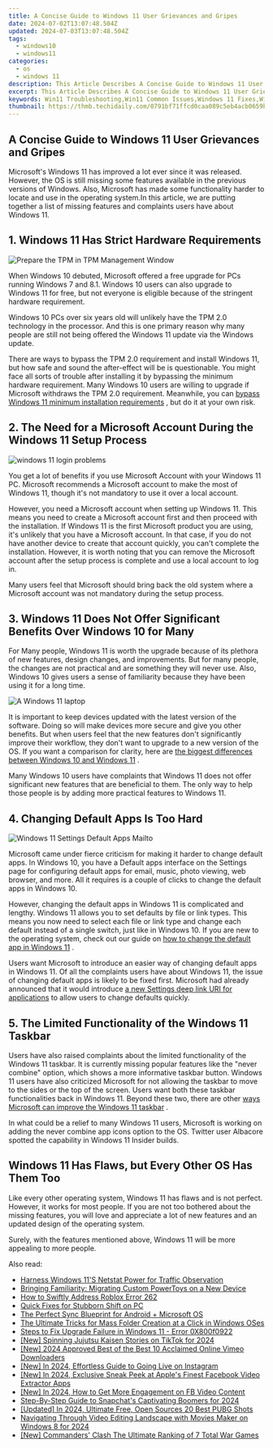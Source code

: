 ```yaml
---
title: A Concise Guide to Windows 11 User Grievances and Gripes
date: 2024-07-02T13:07:48.504Z
updated: 2024-07-03T13:07:48.504Z
tags:
  - windows10
  - windows11
categories:
  - os
  - windows 11
description: This Article Describes A Concise Guide to Windows 11 User Grievances and Gripes
excerpt: This Article Describes A Concise Guide to Windows 11 User Grievances and Gripes
keywords: Win11 Troubleshooting,Win11 Common Issues,Windows 11 Fixes,Win11 User Guide,Windows 11 Complaints,Resolve Win11 Problems,Win11 Installation Tips
thumbnail: https://thmb.techidaily.com/0791bf71ffcd0caa089c5eb4acb0659b94a16305034b7e133b158f74795a132b.jpg
---
```


## A Concise Guide to Windows 11 User Grievances and Gripes

 Microsoft's Windows 11 has improved a lot ever since it was released. However, the OS is still missing some features available in the previous versions of Windows. Also, Microsoft has made some functionality harder to locate and use in the operating system.In this article, we are putting together a list of missing features and complaints users have about Windows 11.

## 1\. Windows 11 Has Strict Hardware Requirements

![Prepare the TPM in TPM Management Window](https://static1.makeuseofimages.com/wordpress/wp-content/uploads/2022/11/Prepar-the-TPM.jpg)

 When Windows 10 debuted, Microsoft offered a free upgrade for PCs running Windows 7 and 8.1\. Windows 10 users can also upgrade to Windows 11 for free, but not everyone is eligible because of the stringent hardware requirement.

 Windows 10 PCs over six years old will unlikely have the TPM 2.0 technology in the processor. And this is one primary reason why many people are still not being offered the Windows 11 update via the Windows update.

 There are ways to bypass the TPM 2.0 requirement and install Windows 11, but how safe and sound the after-effect will be is questionable. You might face all sorts of trouble after installing it by bypassing the minimum hardware requirement. Many Windows 10 users are willing to upgrade if Microsoft withdraws the TPM 2.0 requirement. Meanwhile, you can [bypass Windows 11 minimum installation requirements](https://www.makeuseof.com/bypass-windows-11-minimum-installation-requirements/) , but do it at your own risk.

## 2\. The Need for a Microsoft Account During the Windows 11 Setup Process

![windows 11 login problems](https://thmb.techidaily.com/82946b1471bda0a94f0756d1b1276fee19eddaa4566634791522addb362bdc3b.jpg)

 You get a lot of benefits if you use Microsoft Account with your Windows 11 PC. Microsoft recommends a Microsoft account to make the most of Windows 11, though it's not mandatory to use it over a local account.

 However, you need a Microsoft account when setting up Windows 11\. This means you need to create a Microsoft account first and then proceed with the installation. If Windows 11 is the first Microsoft product you are using, it's unlikely that you have a Microsoft account. In that case, if you do not have another device to create that account quickly, you can't complete the installation. However, it is worth noting that you can remove the Microsoft account after the setup process is complete and use a local account to log in.

 Many users feel that Microsoft should bring back the old system where a Microsoft account was not mandatory during the setup process.

## 3\. Windows 11 Does Not Offer Significant Benefits Over Windows 10 for Many

 For Many people, Windows 11 is worth the upgrade because of its plethora of new features, design changes, and improvements. But for many people, the changes are not practical and are something they will never use. Also, Windows 10 gives users a sense of familiarity because they have been using it for a long time.

![A Windows 11 laptop](https://static1.makeuseofimages.com/wordpress/wp-content/uploads/2023/03/the-windows-11-desktop.jpg)

 It is important to keep devices updated with the latest version of the software. Doing so will make devices more secure and give you other benefits. But when users feel that the new features don't significantly improve their workflow, they don't want to upgrade to a new version of the OS. If you want a comparison for clarity, here are [the biggest differences between Windows 10 and Windows 11](https://www.makeuseof.com/windows-10-11-major-changes/) .

 Many Windows 10 users have complaints that Windows 11 does not offer significant new features that are beneficial to them. The only way to help those people is by adding more practical features to Windows 11.

## 4\. Changing Default Apps Is Too Hard

![Windows 11 Settings Default Apps Mailto](https://static1.makeuseofimages.com/wordpress/wp-content/uploads/2022/01/Windows-11-Settings-Default-Apps-Mailto.jpg)

 Microsoft came under fierce criticism for making it harder to change default apps. In Windows 10, you have a Default apps interface on the Settings page for configuring default apps for email, music, photo viewing, web browser, and more. All it requires is a couple of clicks to change the default apps in Windows 10.

 However, changing the default apps in Windows 11 is complicated and lengthy. Windows 11 allows you to set defaults by file or link types. This means you now need to select each file or link type and change each default instead of a single switch, just like in Windows 10\. If you are new to the operating system, check out our guide on [how to change the default app in Windows 11](https://www.makeuseof.com/change-windows-11-default-apps/) .

 Users want Microsoft to introduce an easier way of changing default apps in Windows 11\. Of all the complaints users have about Windows 11, the issue of changing default apps is likely to be fixed first. Microsoft had already announced that it would introduce [a new Settings deep link URI for applications](https://blogs.windows.com/windowsexperience/2023/03/17/a-principled-approach-to-app-pinning-and-app-defaults-in-windows/) to allow users to change defaults quickly.

## 5\. The Limited Functionality of the Windows 11 Taskbar

 Users have also raised complaints about the limited functionality of the Windows 11 taskbar. It is currently missing popular features like the "never combine" option, which shows a more informative taskbar button. Windows 11 users have also criticized Microsoft for not allowing the taskbar to move to the sides or the top of the screen. Users want both these taskbar functionalities back in Windows 11\. Beyond these two, there are other [ways Microsoft can improve the Windows 11 taskbar](https://www.makeuseof.com/microsoft-improve-windows-11-taskbar/) .

 In what could be a relief to many Windows 11 users, Microsoft is working on adding the never combine app icons option to the OS. Twitter user Albacore spotted the capability in Windows 11 Insider builds.

## Windows 11 Has Flaws, but Every Other OS Has Them Too

 Like every other operating system, Windows 11 has flaws and is not perfect. However, it works for most people. If you are not too bothered about the missing features, you will love and appreciate a lot of new features and an updated design of the operating system.

 Surely, with the features mentioned above, Windows 11 will be more appealing to more people.


<ins class="adsbygoogle"
     style="display:block"
     data-ad-format="autorelaxed"
     data-ad-client="ca-pub-7571918770474297"
     data-ad-slot="1223367746"></ins>



<ins class="adsbygoogle"
     style="display:block"
     data-ad-client="ca-pub-7571918770474297"
     data-ad-slot="8358498916"
     data-ad-format="auto"
     data-full-width-responsive="true"></ins>

<span class="atpl-alsoreadstyle">Also read:</span>
<div><ul>
<li><a href="https://win11.techidaily.com/harness-windows-11s-netstat-power-for-traffic-observation/"><u>Harness Windows 11'S Netstat Power for Traffic Observation</u></a></li>
<li><a href="https://win11.techidaily.com/bringing-familiarity-migrating-custom-powertoys-on-a-new-device/"><u>Bringing Familiarity: Migrating Custom PowerToys on a New Device</u></a></li>
<li><a href="https://win11.techidaily.com/how-to-swiftly-address-roblox-error-262/"><u>How to Swiftly Address Roblox Error 262</u></a></li>
<li><a href="https://win11.techidaily.com/1719290483430-quick-fixes-for-stubborn-shift-on-pc/"><u>Quick Fixes for Stubborn Shift on PC</u></a></li>
<li><a href="https://win11.techidaily.com/the-perfect-sync-blueprint-for-android-plus-microsoft-os/"><u>The Perfect Sync Blueprint for Android + Microsoft OS</u></a></li>
<li><a href="https://win11.techidaily.com/the-ultimate-tricks-for-mass-folder-creation-at-a-click-in-windows-oses/"><u>The Ultimate Tricks for Mass Folder Creation at a Click in Windows OSes</u></a></li>
<li><a href="https://win11.techidaily.com/steps-to-fix-upgrade-failure-in-windows-11-error-0x800f0922/"><u>Steps to Fix Upgrade Failure in Windows 11 - Error 0X800f0922</u></a></li>
<li><a href="https://tiktok-videos.techidaily.com/new-spinning-jujutsu-kaisen-stories-on-tiktok-for-2024/"><u>[New] Spinning Jujutsu Kaisen Stories on TikTok for 2024</u></a></li>
<li><a href="https://vimeo-videos.techidaily.com/new-2024-approved-best-of-the-best-10-acclaimed-online-vimeo-downloaders/"><u>[New] 2024 Approved  Best of the Best  10 Acclaimed Online Vimeo Downloaders</u></a></li>
<li><a href="https://instagram-video-files.techidaily.com/new-in-2024-effortless-guide-to-going-live-on-instagram/"><u>[New] In 2024, Effortless Guide to Going Live on Instagram</u></a></li>
<li><a href="https://facebook-clips.techidaily.com/new-in-2024-exclusive-sneak-peek-at-apples-finest-facebook-video-extractor-apps/"><u>[New] In 2024, Exclusive Sneak Peek at Apple's Finest Facebook Video Extractor Apps</u></a></li>
<li><a href="https://facebook-video-content.techidaily.com/new-in-2024-how-to-get-more-engagement-on-fb-video-content/"><u>[New] In 2024, How to Get More Engagement on FB Video Content</u></a></li>
<li><a href="https://snapchat-videos.techidaily.com/step-by-step-guide-to-snapchats-captivating-boomers-for-2024/"><u>Step-By-Step Guide to Snapchat's Captivating Boomers for 2024</u></a></li>
<li><a href="https://fox-helps.techidaily.com/updated-in-2024-ultimate-free-open-sources-20-best-pubg-shots/"><u>[Updated] In 2024, Ultimate Free, Open Sources  20 Best PUBG Shots</u></a></li>
<li><a href="https://fox-access.techidaily.com/navigating-through-video-editing-landscape-with-movies-maker-on-windows-8-for-2024/"><u>Navigating Through Video Editing Landscape with Movies Maker on Windows 8 for 2024</u></a></li>
<li><a href="https://screen-mirroring-recording.techidaily.com/new-commanders-clash-the-ultimate-ranking-of-7-total-war-games/"><u>[New] Commanders' Clash  The Ultimate Ranking of 7 Total War Games</u></a></li>
</ul></div>
